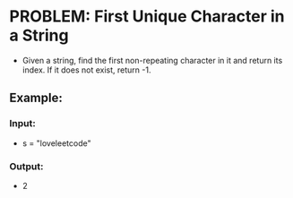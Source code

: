 
# PROBLEM: First Unique Character in a String
* Given a string, find the first non-repeating character in it and return its index. If it does not exist, return -1.

## Example:

### Input: 
* s = "loveleetcode"
### Output: 
* 2
